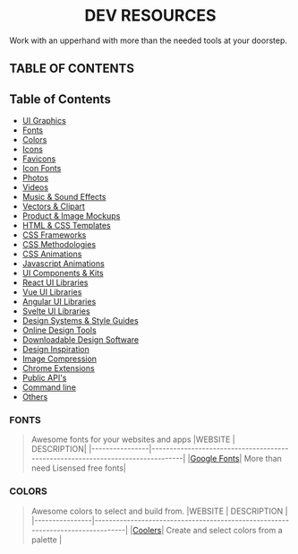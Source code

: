 <h1 align="center">DEV RESOURCES</h1>
Work with an upperhand with more than the needed tools at your  doorstep.

## TABLE OF CONTENTS

## Table of Contents

- [UI Graphics](#)
- [Fonts](#fonts)
- [Colors](#colors)
- [Icons](#)
- [Favicons](#)
- [Icon Fonts](#)
- [Photos](#)
- [Videos](#)
- [Music & Sound Effects](#)
- [Vectors & Clipart](#)
- [Product & Image Mockups](#)
- [HTML & CSS Templates](#)
- [CSS Frameworks](#)
- [CSS Methodologies](#)
- [CSS Animations](#)
- [Javascript Animations](#)
- [UI Components & Kits](#)
- [React UI Libraries](#)
- [Vue UI Libraries](#)
- [Angular UI Libraries](#)
- [Svelte UI Libraries](#)
- [Design Systems & Style Guides](#)
- [Online Design Tools](#)
- [Downloadable Design Software](#)
- [Design Inspiration](#)
- [Image Compression](#)
- [Chrome Extensions](#)
- [Public API's](#)
- [Command line](#)
- [Others](#)

### FONTS
>Awesome fonts for your websites and apps
|WEBSITE         | DESCRIPTION|
|----------------|--------------------------------------------------------------------------------|
|[Google Fonts](https://fonts.google.com/)| More than need Lisensed free fonts|

### COLORS
>Awesome colors to select and build from.
|WEBSITE         | DESCRIPTION |
|----------------|--------------------------------------------------------------------------------|
|[Coolers](https://coolors.co/)| Create and select colors from a palette  |
